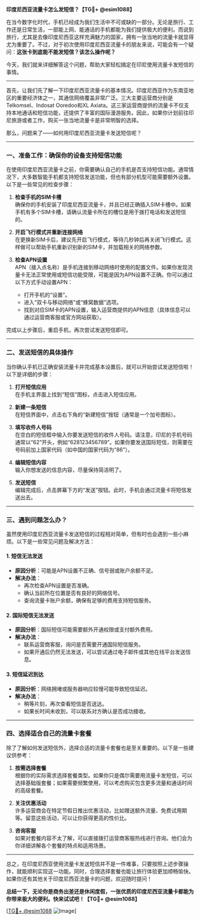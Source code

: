 **印度尼西亚流量卡怎么发短信？【TG💪+ @esim1088】**

在当今数字化时代，手机已经成为我们生活中不可或缺的一部分。无论是旅行、工作还是日常生活，一部能上网、能通话的手机都能为我们提供极大的便利。而说到旅行，尤其是去像印度尼西亚这样充满魅力的国家，拥有一张当地的流量卡就显得尤为重要了。不过，对于初次使用印度尼西亚流量卡的朋友来说，可能会有一个疑问：**这张卡到底能不能发短信？该怎么操作呢？**

今天，我们就来详细解答这个问题，帮助大家轻松搞定在印尼使用流量卡发短信的事情。

---

首先，让我们先了解一下印度尼西亚流量卡的基本情况。印度尼西亚作为东南亚地区的重要经济体之一，其通信网络覆盖非常广泛。三大主要运营商分别是Telkomsel、Indosat Ooredoo和XL Axiata。这三家运营商提供的流量卡不仅支持本地通话和短信功能，还提供了丰富的国际漫游服务。因此，如果你计划前往印尼旅游或者工作，购买一张当地流量卡是非常明智的选择。

那么，问题来了——如何用印度尼西亚流量卡发送短信呢？

---

### **一、准备工作：确保你的设备支持短信功能**

在使用印度尼西亚流量卡之前，你需要确认自己的手机是否支持短信功能。通常情况下，大多数智能手机都支持短信发送功能，但也有部分机型可能需要额外设置。以下是一些常见的检查步骤：

1. **检查手机的SIM卡槽**  
   确保你的手机安装了印度尼西亚流量卡，并且已经正确插入SIM卡槽中。如果手机有多个SIM卡槽，请确认流量卡所在的槽位是用于拨打电话和发送短信的。

2. **开启飞行模式并重新连接网络**  
   在更换新SIM卡后，建议先开启飞行模式，等待几秒钟后再关闭飞行模式。这样做可以帮助手机重新识别新的SIM卡，并加载相关的网络参数。

3. **检查APN设置**  
   APN（接入点名称）是手机连接到移动网络时使用的配置文件。如果你发现流量卡无法正常使用或短信功能受限，可能是因为APN设置不正确。你可以通过以下方式手动设置APN：
   - 打开手机的“设置”。
   - 进入“双卡与移动网络”或“蜂窝数据”选项。
   - 找到对应SIM卡的APN设置，输入运营商提供的APN信息（具体信息可以通过运营商客服或官方网站获取）。

完成以上步骤后，重启手机，再次尝试发送短信即可。

---

### **二、发送短信的具体操作**

当你确认手机已正确安装流量卡并完成基本设置后，就可以开始尝试发送短信啦！以下是详细的步骤：

1. **打开短信应用**  
   在手机主界面上找到“短信”图标，点击进入短信应用。

2. **新建一条短信**  
   在短信界面中，点击右下角的“新建短信”按钮（通常是一个加号图标）。

3. **填写收件人号码**  
   在空白的短信框中输入你要发送短信的收件人号码。请注意，印尼的手机号码通常以“62”开头，例如“628123456789”。如果你要发送国际短信，则需要在号码前加上国家代码（如中国的国家代码为“86”）。

4. **编辑短信内容**  
   输入你想发送的信息内容，尽量保持简洁明了。

5. **发送短信**  
   编辑完成后，点击屏幕下方的“发送”按钮。此时，手机会通过流量卡将短信发送出去。

---

### **三、遇到问题怎么办？**

虽然使用印度尼西亚流量卡发送短信的过程相对简单，但有时也会遇到一些小麻烦。以下是一些常见问题及解决方法：

#### **1. 短信无法发送**
   - **原因分析**：可能是APN设置不正确、信号弱或账户余额不足。
   - **解决办法**：
     - 再次检查APN设置是否准确。
     - 确认当前所在位置是否有良好的网络信号。
     - 查询流量卡账户余额，确保有足够的费用支持短信服务。

#### **2. 国际短信无法发送**
   - **原因分析**：国际短信可能需要额外开通权限或支付额外费用。
   - **解决办法**：
     - 联系运营商客服，询问是否需要开通国际短信服务。
     - 如果开通后仍然无法发送，可以尝试通过电子邮件或其他在线平台发送信息。

#### **3. 短信延迟到达**
   - **原因分析**：网络拥堵或服务器响应较慢可能导致短信延迟。
   - **解决办法**：
     - 稍等片刻，再次查看短信是否送达。
     - 如果长时间未收到，可以联系对方确认是否成功接收。

---

### **四、选择适合自己的流量卡套餐**

除了了解如何发送短信外，选择合适的流量卡套餐也是至关重要的。以下是一些建议供参考：

1. **按需选择套餐**  
   根据你的实际需求选择套餐类型。如果你只是偶尔需要用流量卡发短信，可以选择基础版套餐；如果需要频繁使用，可以考虑购买包含更多流量和通话时间的高级套餐。

2. **关注优惠活动**  
   许多运营商会在特定节假日推出优惠活动，比如赠送额外流量、免费试用期等。留意这些活动，可以让你获得更高的性价比。

3. **咨询客服**  
   如果对套餐内容不太了解，可以直接拨打运营商客服热线进行咨询。他们会为你详细讲解各个套餐的特点和适用场景。

---

总之，在印度尼西亚使用流量卡发送短信并不是一件难事，只要按照上述步骤操作，就能顺利实现这一功能。同时，合理选择套餐也能让旅行体验更加顺畅愉快。如果你还有其他关于印度尼西亚流量卡的问题，欢迎随时提问！

**总结一下，无论你是商务出差还是休闲度假，一张优质的印度尼西亚流量卡都能为你带来极大的便利。快来试试吧！【TG💪+ @esim1088】**

[[TG💪+ @esim1088](https://t.me/s/esim1088) ![Image](https://i.postimg.cc/4NQfJmqS/Snipaste-2025-05-13-00-14-12.png)]